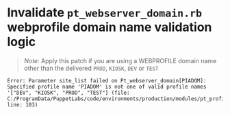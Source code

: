 # Invalidate `pt_webserver_domain.rb` webprofile domain name validation logic

> _Note_: Apply this patch if you are using a WEBPROFILE domain name other than the delivered `PROD`, `KIOSK`, `DEV` or `TEST`

```
Error: Parameter site_list failed on Pt_webserver_domain[PIADOM]: Specified profile name 'PIADOM' is not one of valid profile names '["DEV", "KIOSK", "PROD", "TEST"] (file: C:/ProgramData/PuppetLabs/code/environments/production/modules/pt_profile/manifests/pt_pia.pp, line: 103)
```